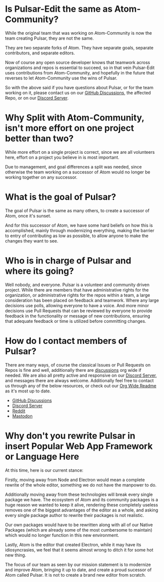 # Is Pulsar-Edit the same as Atom-Community?

While the original team that was working on Atom-Community is now the team creating Pulsar, they are not the same.

They are two separate forks of Atom. They have separate goals, separate contributors, and separate editors.

Now of course any open source developer knows that teamwork across organizations and repos is essential to succeed, so in that vein Pulsar-Edit uses contributions from Atom-Community, and hopefully in the future that reverses to let Atom-Community use the wins of Pulsar.

So with the above said if you have questions about Pulsar, or for the team working on it, please contact us on our [GitHub Discussions](https://github.com/orgs/pulsar-edit/discussions), the affected Repo, or on our [Discord Server](https://discord.gg/7aEbB9dGRT).

# Why Split with Atom-Community, isn't more effort on one project better than two?

While more effort on a single project is correct, since we are all volunteers here, effort on a project you believe in is most important.

Due to management, and goal differences a split was needed, since otherwise the team working on a successor of Atom would no longer be working together on any successor.

# What is the goal of Pulsar?

The goal of Pulsar is the same as many others, to create a successor of Atom, once it's sunset.

And for this successor of Atom, we have some hard beliefs on how this is accomplished, mainly through modernizing everything, making the barrier to entry of contributing as low as possible, to allow anyone to make the changes they want to see.

# Who is in charge of Pulsar and where its going?

Well nobody, and everyone. Pulsar is a volunteer and community driven project. While there are members that have administrative rights for the organization, or administrative rights for the repos within a team, a large consideration has been placed on feedback and teamwork. Where any large decisions use polls, allowing everyone to have a voice. And more minor decisions use Pull Requests that can be reviewed by everyone to provide feedback in the functionality or message of new contributions, ensuring that adequate feedback or time is utilized before committing changes.

# How do I contact members of Pulsar?

There are many ways, of course the classical Issues or Pull Requests on Repos is fine and well, additionally there are [discussions](https://github.com/orgs/pulsar-edit/discussions) org wide if needed. We are also all pretty active and responsive on our [Discord Server](https://discord.gg/7aEbB9dGRT), and messages there are always welcome. Additionally feel free to contact us through any of the below resources, or check out our [Org Wide Readme](https://github.com/pulsar-edit) as it's most up to date.

* [GitHub Discussions](https://github.com/orgs/pulsar-edit/discussions)
* [Discord Server](https://discord.gg/7aEbB9dGRT)
* [Reddit](https://www.reddit.com/r/pulsaredit/)
* [Mastodon](https://fosstodon.org/@pulsaredit)

# Why don't you rewrite Pulsar in **insert Popular Web App Framework or Language Here**

At this time, here is our current stance:

Firstly, moving away from Node and Electron would mean a complete rewrite of the whole editor, something we do not have the manpower to do.

Additionally moving away from these technologies will break every single package we have. The ecosystem of Atom and its community packages is a huge reason we wanted to keep it alive, rendering these completely useless removes one of the biggest advantages of the editor as a whole, and asking every single package author to rewrite their packages is not realistic.

Our own packages would have to be rewritten along with all of our Native Packages (which are already some of the most cumbersome to maintain) which would no longer function in this new environment.

Lastly, Atom is the editor that created Electron, while it may have its idiosyncrasies, we feel that it seems almost wrong to ditch it for some hot new thing.

The focus of our team as seen by our mission statement is to modernize and improve Atom, bringing it up to date, and create a proud sucessor of Atom called Pulsar. It is not to create a brand new editor from scratch.
